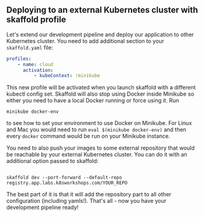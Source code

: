 ## Deploying to an external Kubernetes cluster with skaffold profile

Let's extend our development pipeline and deploy our application to other Kubernetes cluster. You need to add additional section to your `skaffold.yaml` file:

```yaml
profiles:
    - name: cloud
      activation:
          - kubeContext: !minikube
```

This new profile will be activated when you launch skaffold with a different kubectl config set. Skaffold will also stop using Docker inside Minikube so either you need to have a local Docker running or force using it. Run 

```shell
minikube docker-env
``` 

to see how to set your environment to use Docker on Minikube. For Linux and Mac you would need to run `eval $(minikube docker-env)` and then every `docker` command would be run on your Minikube instance.

You need to also push your images to some external repository that would be reachable by your external Kubernetes cluster. You can do it with an additional option passed to skaffold:


```shell

skaffold dev --port-forward --default-repo registry.app.labs.k8sworkshops.com/YOUR_REPO
```

The best part of it is that it will add the repository part to all other configuration (including yamls!). 
That's all - now you have your development pipeline ready!
